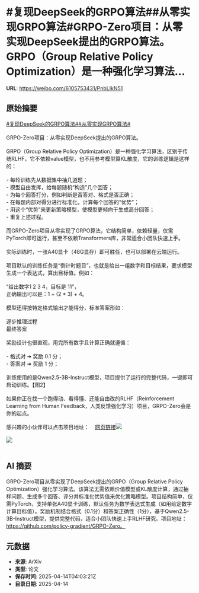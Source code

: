 # #复现DeepSeek的GRPO算法##从零实现GRPO算法#GRPO-Zero项目：从零实现DeepSeek提出的GRPO算法。GRPO（Group Relative Policy Optimization）是一种强化学习算法...

**URL**: https://weibo.com/6105753431/PnbLIkN51

## 原始摘要

<a href="https://m.weibo.cn/search?containerid=231522type%3D1%26t%3D10%26q%3D%23%E5%A4%8D%E7%8E%B0DeepSeek%E7%9A%84GRPO%E7%AE%97%E6%B3%95%23&amp;extparam=%23%E5%A4%8D%E7%8E%B0DeepSeek%E7%9A%84GRPO%E7%AE%97%E6%B3%95%23" data-hide=""><span class="surl-text">#复现DeepSeek的GRPO算法#</span></a><a href="https://m.weibo.cn/search?containerid=231522type%3D1%26t%3D10%26q%3D%23%E4%BB%8E%E9%9B%B6%E5%AE%9E%E7%8E%B0GRPO%E7%AE%97%E6%B3%95%23&amp;extparam=%23%E4%BB%8E%E9%9B%B6%E5%AE%9E%E7%8E%B0GRPO%E7%AE%97%E6%B3%95%23" data-hide=""><span class="surl-text">#从零实现GRPO算法#</span></a><br><br>GRPO-Zero项目：从零实现DeepSeek提出的GRPO算法。<br><br>GRPO（Group Relative Policy Optimization）是一种强化学习算法，区别于传统RLHF，它不依赖value模型，也不用参考模型算KL散度，它的训练逻辑是这样的：<br><br>- 每轮训练先从数据集中抽几道题；<br>- 模型自由发挥，给每题随机“构造”几个回答；<br>- 为每个回答打分，例如判断是否答对、格式是否正确；<br>- 在每题内部对得分进行标准化，计算每个回答的“优势”；<br>- 用这个“优势”来更新策略模型，使模型更倾向于生成高分回答；<br>- 重复上述过程。<br><br>而GRPO-Zero项目从零实现了GRPO算法，它结构简单，依赖轻量，仅需PyTorch即可运行，甚至不依赖Transformers库，非常适合小团队快速上手。<br><br>实际训练时，一张A40显卡（48G显存）即可胜任，也可以部署在云端运行。<br><br>项目默认的训练任务是“倒计时题目”，也就是给出一组数字和目标结果，要求模型生成一个表达式，算出目标值。例如：<br><br>“给出数字1 2 3 4，目标是 11”，  <br>正确输出可以是：1 + (2 * 3) + 4。<br><br>模型还得按特定格式输出才能得分，标准答案形如：<br><br>逐步推理过程  <br>最终答案  <br><br>奖励设计也很直观，用完所有数字且计算正确就遵循：<br><br>- 格式对 ➜ 奖励 0.1 分；<br>- 答案对 ➜ 奖励 1 分；<br><br>训练使用的是Qwen2.5-3B-Instruct模型，项目提供了运行的完整代码，一键即可启动训练。【图2】<br><br>如果你正在找一个跑得动、看得懂、还能自由改的RLHF（Reinforcement Learning from Human Feedback，人类反馈强化学习）项目，GRPO-Zero会是你的起点。<br><br>感兴趣的小伙伴可以点击项目地址：<a href="https://weibo.cn/sinaurl?u=https%3A%2F%2Fgithub.com%2Fpolicy-gradient%2FGRPO-Zero" data-hide=""><span class="url-icon"><img style="width: 1rem;height: 1rem" src="https://h5.sinaimg.cn/upload/2015/09/25/3/timeline_card_small_web_default.png" referrerpolicy="no-referrer"></span><span class="surl-text">网页链接</span></a><img style="" src="https://tvax1.sinaimg.cn/large/006Fd7o3gy1i0g3g3w56bj31w619ih2l.jpg" referrerpolicy="no-referrer"><br><br><img style="" src="https://tvax3.sinaimg.cn/large/006Fd7o3gy1i0g3g598uyj30yy0ha430.jpg" referrerpolicy="no-referrer"><br><br>

## AI 摘要

GRPO-Zero项目从零实现了DeepSeek提出的GRPO（Group Relative Policy Optimization）强化学习算法。该算法无需依赖价值模型或KL散度计算，通过抽样问题、生成多个回答、评分并标准化优势值来优化策略模型。项目结构简单，仅需PyTorch，支持单张A40显卡训练，默认任务为数学表达式生成（如用给定数字计算目标值）。奖励机制结合格式（0.1分）和答案正确性（1分），基于Qwen2.5-3B-Instruct模型，提供完整代码，适合小团队快速上手RLHF研究。项目地址：https://github.com/policy-gradient/GRPO-Zero。

## 元数据

- **来源**: ArXiv
- **类型**: 论文
- **保存时间**: 2025-04-14T04:03:21Z
- **目录日期**: 2025-04-14
